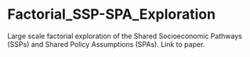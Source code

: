 # Factorial_SSP-SPA_Exploration
Large scale factorial exploration of the Shared Socioeconomic Pathways (SSPs) and Shared Policy Assumptions (SPAs).  Link to paper.
